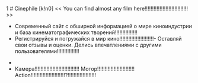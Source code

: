 1  # Сinephile [k!n0]
<< You can find almost any film here!!!!!!!!!!!!!!!!!!!!!!!!!!!!! >>

- Современный сайт с обширной информацией о мире киноиндустрии и база кинематографических творений!!!!!!!!!!!!!!!
- Регистрируйся и погружайся в мир кино!!!!!!!!!!!!!!!!!!!!!!!- Оставляй свои отзывы и оценки. Делись впечатлениями с другими пользователями!!!!!!!!!!!!!!!
*
* Камера!!!!!!!!!!!!!!!!!!!!!!!!!!!!!! Мотор!!!!!!!!!!!!!!!!!!!!!!!!! Action!!!!!!!!!!!!!!!!!!!!!!!?!!!!!!!!!!!!!!!!!!!
